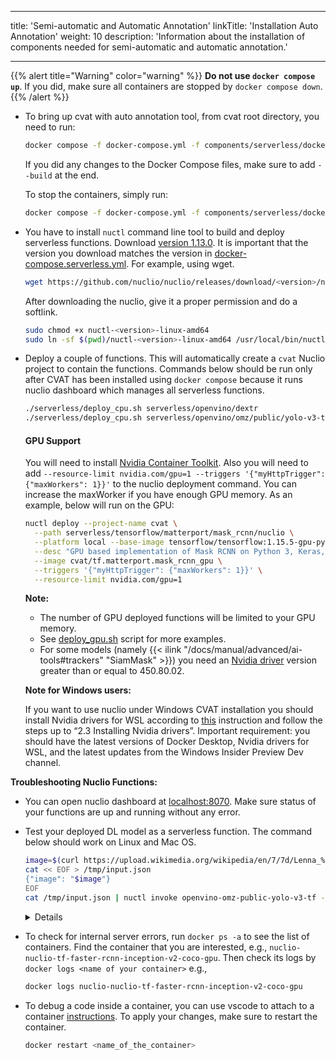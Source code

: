<!--lint disable maximum-heading-length-->

---

title: 'Semi-automatic and Automatic Annotation'
linkTitle: 'Installation Auto Annotation'
weight: 10
description: 'Information about the installation of components needed for semi-automatic and automatic annotation.'

---

<!--lint disable maximum-line-length-->

{{% alert title="Warning" color="warning" %}}
**Do not use `docker compose up`**.
If you did, make sure all containers are stopped by `docker compose down`.
{{% /alert %}}

- To bring up cvat with auto annotation tool, from cvat root directory, you need to run:

  ```bash
  docker compose -f docker-compose.yml -f components/serverless/docker-compose.serverless.yml up -d
  ```

  If you did any changes to the Docker Compose files, make sure to add `--build` at the end.

  To stop the containers, simply run:

  ```bash
  docker compose -f docker-compose.yml -f components/serverless/docker-compose.serverless.yml down
  ```

- You have to install `nuctl` command line tool to build and deploy serverless
  functions. Download [version 1.13.0](https://github.com/nuclio/nuclio/releases/tag/1.13.0).
  It is important that the version you download matches the version in
  [docker-compose.serverless.yml](https://github.com/cvat-ai/cvat/blob/develop/components/serverless/docker-compose.serverless.yml).
  For example, using wget.

  ```bash
  wget https://github.com/nuclio/nuclio/releases/download/<version>/nuctl-<version>-linux-amd64
  ```

  After downloading the nuclio, give it a proper permission and do a softlink.

  ```bash
  sudo chmod +x nuctl-<version>-linux-amd64
  sudo ln -sf $(pwd)/nuctl-<version>-linux-amd64 /usr/local/bin/nuctl
  ```

- Deploy a couple of functions.
  This will automatically create a `cvat` Nuclio project to contain the functions.
  Commands below should be run only after CVAT has been installed
  using `docker compose` because it runs nuclio dashboard which manages all serverless functions.

  ```bash
  ./serverless/deploy_cpu.sh serverless/openvino/dextr
  ./serverless/deploy_cpu.sh serverless/openvino/omz/public/yolo-v3-tf
  ```

  #### GPU Support

  You will need to install [Nvidia Container Toolkit](https://www.tensorflow.org/install/docker#gpu_support).
  Also you will need to add `--resource-limit nvidia.com/gpu=1 --triggers '{"myHttpTrigger": {"maxWorkers": 1}}'` to
  the nuclio deployment command. You can increase the maxWorker if you have enough GPU memory.
  As an example, below will run on the GPU:

  ```bash
  nuctl deploy --project-name cvat \
    --path serverless/tensorflow/matterport/mask_rcnn/nuclio \
    --platform local --base-image tensorflow/tensorflow:1.15.5-gpu-py3 \
    --desc "GPU based implementation of Mask RCNN on Python 3, Keras, and TensorFlow." \
    --image cvat/tf.matterport.mask_rcnn_gpu \
    --triggers '{"myHttpTrigger": {"maxWorkers": 1}}' \
    --resource-limit nvidia.com/gpu=1
  ```

  **Note:**

  - The number of GPU deployed functions will be limited to your GPU memory.
  - See [deploy_gpu.sh](https://github.com/cvat-ai/cvat/blob/develop/serverless/deploy_gpu.sh)
    script for more examples.
  - For some models (namely {{< ilink "/docs/manual/advanced/ai-tools#trackers" "SiamMask" >}}) you need an [Nvidia driver](https://www.nvidia.com/en-us/drivers/unix/)
    version greater than or equal to 450.80.02.

  **Note for Windows users:**

  If you want to use nuclio under Windows CVAT installation you should install Nvidia drivers for WSL according to
  [this](https://docs.nvidia.com/cuda/wsl-user-guide/index.html) instruction and follow the steps up to “2.3 Installing Nvidia drivers”.
  Important requirement: you should have the latest versions of Docker Desktop, Nvidia drivers for WSL,
  and the latest updates from the Windows Insider Preview Dev channel.

**Troubleshooting Nuclio Functions:**

- You can open nuclio dashboard at [localhost:8070](http://localhost:8070).
  Make sure status of your functions are up and running without any error.
- Test your deployed DL model as a serverless function. The command below should work on Linux and Mac OS.

  ```bash
  image=$(curl https://upload.wikimedia.org/wikipedia/en/7/7d/Lenna_%28test_image%29.png --output - | base64 | tr -d '\n')
  cat << EOF > /tmp/input.json
  {"image": "$image"}
  EOF
  cat /tmp/input.json | nuctl invoke openvino-omz-public-yolo-v3-tf -c 'application/json'
  ```

  <details>

  ```bash
  20.07.17 12:07:44.519    nuctl.platform.invoker (I) Executing function {"method": "POST", "url": "http://:57308", "headers": {"Content-Type":["application/json"],"X-Nuclio-Log-Level":["info"],"X-Nuclio-Target":["openvino-omz-public-yolo-v3-tf"]}}
  20.07.17 12:07:45.275    nuctl.platform.invoker (I) Got response {"status": "200 OK"}
  20.07.17 12:07:45.275                     nuctl (I) >>> Start of function logs
  20.07.17 12:07:45.275 ino-omz-public-yolo-v3-tf (I) Run yolo-v3-tf model {"worker_id": "0", "time": 1594976864570.9353}
  20.07.17 12:07:45.275                     nuctl (I) <<< End of function logs

  > Response headers:
  Date = Fri, 17 Jul 2020 09:07:45 GMT
  Content-Type = application/json
  Content-Length = 100
  Server = nuclio

  > Response body:
  [
      {
          "confidence": "0.9992254",
          "label": "person",
          "points": [
              39,
              124,
              408,
              512
          ],
          "type": "rectangle"
      }
  ]
  ```

  </details>

- To check for internal server errors, run `docker ps -a` to see the list of containers.
  Find the container that you are interested, e.g., `nuclio-nuclio-tf-faster-rcnn-inception-v2-coco-gpu`.
  Then check its logs by `docker logs <name of your container>`
  e.g.,

  ```bash
  docker logs nuclio-nuclio-tf-faster-rcnn-inception-v2-coco-gpu
  ```

- To debug a code inside a container, you can use vscode to attach to a container [instructions](https://code.visualstudio.com/docs/remote/attach-container).
  To apply your changes, make sure to restart the container.
  ```bash
  docker restart <name_of_the_container>
  ```
